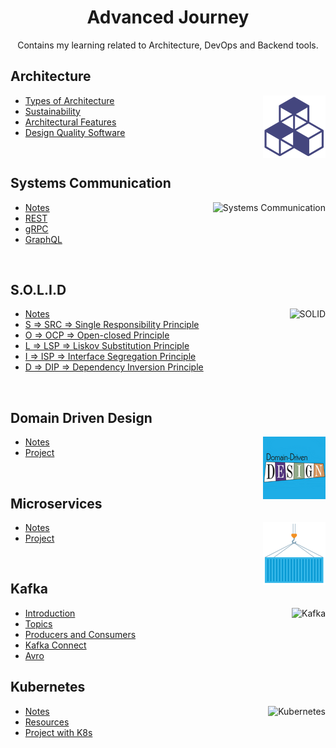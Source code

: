 <h1 align="center"> Advanced Journey </h1>

<p align="center"> Contains my learning related to Architecture, DevOps and Backend tools.</p>

## Architecture

<img align="right" src="images/architecture-blocks.png" alt="Architecture" style="height: 100px"> 

- [Types of Architecture](Architecture/types-of-architecture.md)
- [Sustainability](Architecture/sustainability.md)
- [Architectural Features](Architecture/architectural-features.md)
- [Design Quality Software](Architecture/design-quality-software.md)

<br>

## Systems Communication

<img align="right" src="https://cdn.jsdelivr.net/gh/devicons/devicon/icons/graphql/graphql-plain.svg" style="height: 100px" alt="Systems Communication"> 

- [Notes](SystemsCommunication)
- [REST](SystemsCommunication/REST)
- [gRPC](SystemsCommunication/gRPC)
- [GraphQL](SystemsCommunication/GraphQL)

<br>

## S.O.L.I.D
<img align="right" src="https://cdn.jsdelivr.net/gh/devicons/devicon/icons/markdown/markdown-original.svg" style="height: 100px" alt="SOLID"> 

- [Notes](SOLID)
- [S ⇒ SRC ⇒ Single Responsibility Principle](SOLID/single-responsability)
- [O ⇒ OCP ⇒ Open-closed Principle](SOLID/open-closed)
- [L ⇒ LSP ⇒ Liskov Substitution Principle](SOLID/liskov-substitution)
- [I ⇒ ISP ⇒ Interface Segregation Principle](SOLID/interface-segregation)
- [D ⇒ DIP ⇒ Dependency Inversion Principle](SOLID/dependency-inversion)

<br>

## Domain Driven Design
<img align="right" src="images/domain-driven-design.png" style="height: 100px" alt="Domain Driven Design"> 

- [Notes](domain-driven-design)
- [Project](https://github.com/GabrielBrotas/domain-driven-design)

<br>

## Microservices
<img align="right" src="images/microservices.png" style="height: 100px" alt="Microservices"> 

- [Notes](microservices)
- [Project](https://github.com/GabrielBrotas/meetup-microservices)

<br>

## Kafka
<img align="right" src="https://cdn.jsdelivr.net/gh/devicons/devicon/icons/apachekafka/apachekafka-original.svg" style="height: 100px" alt="Kafka"> 

- [Introduction](Kafka)
- [Topics](Kafka/topics)
- [Producers and Consumers](Kafka/producers-and-consumers)
- [Kafka Connect](Kafka/kafka-connect)
- [Avro](Kafka/avro)

## Kubernetes
<img align="right" src="https://cdn.jsdelivr.net/gh/devicons/devicon/icons/kubernetes/kubernetes-plain.svg" style="height: 100px" alt="Kubernetes"> 

- [Notes](kubernetes)
- [Resources](https://github.com/GabrielBrotas/kubernetes)
- [Project with K8s](https://github.com/GabrielBrotas/meetup-microservices)
